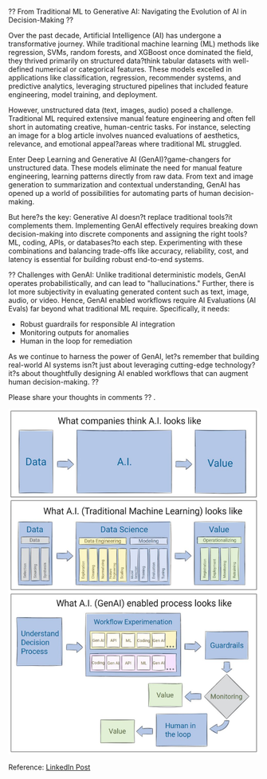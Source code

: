 ?? From Traditional ML to Generative AI: Navigating the Evolution of AI in Decision-Making ??

Over the past decade, Artificial Intelligence (AI) has undergone a transformative journey. While traditional machine learning (ML) methods like regression, SVMs, random forests, and XGBoost once dominated the field, they thrived primarily on structured data?think tabular datasets with well-defined numerical or categorical features. These models excelled in applications like classification, regression, recommender systems, and predictive analytics, leveraging structured pipelines that included feature engineering, model training, and deployment.

However, unstructured data (text, images, audio) posed a challenge. Traditional ML required extensive manual feature engineering and often fell short in automating creative, human-centric tasks. For instance, selecting an image for a blog article involves nuanced evaluations of aesthetics, relevance, and emotional appeal?areas where traditional ML struggled.

Enter Deep Learning and Generative AI (GenAI)?game-changers for unstructured data. These models eliminate the need for manual feature engineering, learning patterns directly from raw data. From text and image generation to summarization and contextual understanding, GenAI has opened up a world of possibilities for automating parts of human decision-making.

But here?s the key: Generative AI doesn?t replace traditional tools?it complements them. Implementing GenAI effectively requires breaking down decision-making into discrete components and assigning the right tools?ML, coding, APIs, or databases?to each step. Experimenting with these combinations and balancing trade-offs like accuracy, reliability, cost, and latency is essential for building robust end-to-end systems.

?? Challenges with GenAI:
Unlike traditional deterministic models, GenAI operates probabilistically, and can lead to "hallucinations." Further, there is lot more subjectivity in evaluating generated content such as text, image, audio, or video. Hence, GenAI enabled workflows require AI Evaluations (AI Evals) far beyond what traditional ML require. Specifically, it needs: 
- Robust guardrails for responsible AI integration
- Monitoring outputs for anomalies
- Human in the loop for remediation

As we continue to harness the power of GenAI, let?s remember that building real-world AI systems isn?t just about leveraging cutting-edge technology?it?s about thoughtfully designing AI enabled workflows that can augment human decision-making. ??

Please share your thoughts in comments ?? . 

![Getting Value](ai_getting_value.jpg)

Reference: [LinkedIn Post](https://www.linkedin.com/posts/rohitaggarwal_artificialintelligence-machinelearning-generativeai-activity-7287106607002394624-6dlJ)
